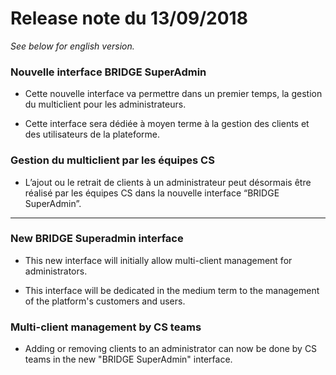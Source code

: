 # Release note du 13/09/2018

*See below for english version.*

### Nouvelle interface BRIDGE SuperAdmin

-   Cette nouvelle interface va permettre dans un premier temps, la gestion du multiclient pour les administrateurs. 

-   Cette interface sera dédiée à moyen terme à la gestion des clients et des utilisateurs de la plateforme.

### Gestion du multiclient par les équipes CS

-   L’ajout ou le retrait de clients à un administrateur peut désormais être réalisé par les équipes CS dans la nouvelle interface “BRIDGE SuperAdmin”.

---

### New BRIDGE Superadmin interface

-   This new interface will initially allow multi-client management for administrators. 

-   This interface will be dedicated in the medium term to the management of the platform's customers and users.

### Multi-client management by CS teams

-   Adding or removing clients to an administrator can now be done by CS teams in the new "BRIDGE SuperAdmin" interface.

